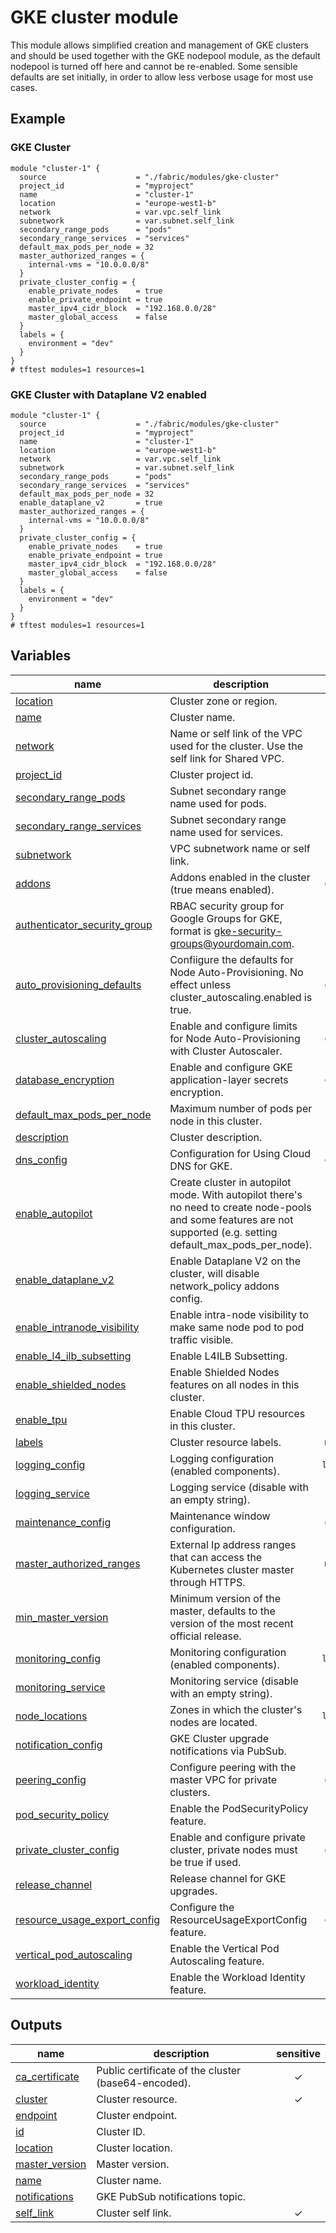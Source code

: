 # GKE cluster module

This module allows simplified creation and management of GKE clusters and should be used together with the GKE nodepool module, as the default nodepool is turned off here and cannot be re-enabled. Some sensible defaults are set initially, in order to allow less verbose usage for most use cases.

## Example

### GKE Cluster

```hcl
module "cluster-1" {
  source                    = "./fabric/modules/gke-cluster"
  project_id                = "myproject"
  name                      = "cluster-1"
  location                  = "europe-west1-b"
  network                   = var.vpc.self_link
  subnetwork                = var.subnet.self_link
  secondary_range_pods      = "pods"
  secondary_range_services  = "services"
  default_max_pods_per_node = 32
  master_authorized_ranges = {
    internal-vms = "10.0.0.0/8"
  }
  private_cluster_config = {
    enable_private_nodes    = true
    enable_private_endpoint = true
    master_ipv4_cidr_block  = "192.168.0.0/28"
    master_global_access    = false
  }
  labels = {
    environment = "dev"
  }
}
# tftest modules=1 resources=1
```

### GKE Cluster with Dataplane V2 enabled

```hcl
module "cluster-1" {
  source                    = "./fabric/modules/gke-cluster"
  project_id                = "myproject"
  name                      = "cluster-1"
  location                  = "europe-west1-b"
  network                   = var.vpc.self_link
  subnetwork                = var.subnet.self_link
  secondary_range_pods      = "pods"
  secondary_range_services  = "services"
  default_max_pods_per_node = 32
  enable_dataplane_v2       = true
  master_authorized_ranges = {
    internal-vms = "10.0.0.0/8"
  }
  private_cluster_config = {
    enable_private_nodes    = true
    enable_private_endpoint = true
    master_ipv4_cidr_block  = "192.168.0.0/28"
    master_global_access    = false
  }
  labels = {
    environment = "dev"
  }
}
# tftest modules=1 resources=1
```
<!-- BEGIN TFDOC -->

## Variables

| name | description | type | required | default |
|---|---|:---:|:---:|:---:|
| [location](variables.tf#L155) | Cluster zone or region. | <code>string</code> | ✓ |  |
| [name](variables.tf#L222) | Cluster name. | <code>string</code> | ✓ |  |
| [network](variables.tf#L227) | Name or self link of the VPC used for the cluster. Use the self link for Shared VPC. | <code>string</code> | ✓ |  |
| [project_id](variables.tf#L271) | Cluster project id. | <code>string</code> | ✓ |  |
| [secondary_range_pods](variables.tf#L294) | Subnet secondary range name used for pods. | <code>string</code> | ✓ |  |
| [secondary_range_services](variables.tf#L299) | Subnet secondary range name used for services. | <code>string</code> | ✓ |  |
| [subnetwork](variables.tf#L304) | VPC subnetwork name or self link. | <code>string</code> | ✓ |  |
| [addons](variables.tf#L17) | Addons enabled in the cluster (true means enabled). | <code title="object&#40;&#123;&#10;  cloudrun_config            &#61; bool&#10;  dns_cache_config           &#61; bool&#10;  horizontal_pod_autoscaling &#61; bool&#10;  http_load_balancing        &#61; bool&#10;  istio_config &#61; object&#40;&#123;&#10;    enabled &#61; bool&#10;    tls     &#61; bool&#10;  &#125;&#41;&#10;  network_policy_config                 &#61; bool&#10;  gce_persistent_disk_csi_driver_config &#61; bool&#10;  gcp_filestore_csi_driver_config       &#61; bool&#10;  config_connector_config               &#61; bool&#10;  kalm_config                           &#61; bool&#10;  gke_backup_agent_config               &#61; bool&#10;&#125;&#41;">object&#40;&#123;&#8230;&#125;&#41;</code> |  | <code title="&#123;&#10;  cloudrun_config            &#61; false&#10;  dns_cache_config           &#61; false&#10;  horizontal_pod_autoscaling &#61; true&#10;  http_load_balancing        &#61; true&#10;  istio_config &#61; &#123;&#10;    enabled &#61; false&#10;    tls     &#61; false&#10;  &#125;&#10;  network_policy_config                 &#61; false&#10;  gce_persistent_disk_csi_driver_config &#61; false&#10;  gcp_filestore_csi_driver_config       &#61; false&#10;  config_connector_config               &#61; false&#10;  kalm_config                           &#61; false&#10;  gke_backup_agent_config               &#61; false&#10;&#125;">&#123;&#8230;&#125;</code> |
| [authenticator_security_group](variables.tf#L53) | RBAC security group for Google Groups for GKE, format is gke-security-groups@yourdomain.com. | <code>string</code> |  | <code>null</code> |
| [auto_provisioning_defaults](variables.tf#L321) | Confiigure the defaults for Node Auto-Provisioning. No effect unless cluster_autoscaling.enabled is true. | <code title="object&#40;&#123;&#10;  boot_disk_kms_key    &#61; string&#10;  image_type    &#61; string&#10;  oauth_scopes    &#61; list(string)&#10;  service_account &#61; string&#10;&#125;&#41;">object&#40;&#123;&#8230;&#125;&#41;</code> |  | <code>null</code>
| [cluster_autoscaling](variables.tf#L59) | Enable and configure limits for Node Auto-Provisioning with Cluster Autoscaler. | <code title="object&#40;&#123;&#10;  enabled    &#61; bool&#10;  cpu_min    &#61; number&#10;  cpu_max    &#61; number&#10;  memory_min &#61; number&#10;  memory_max &#61; number&#10;&#125;&#41;">object&#40;&#123;&#8230;&#125;&#41;</code> |  | <code title="&#123;&#10;  enabled    &#61; false&#10;  cpu_min    &#61; 0&#10;  cpu_max    &#61; 0&#10;  memory_min &#61; 0&#10;  memory_max &#61; 0&#10;&#125;">&#123;&#8230;&#125;</code> |
| [database_encryption](variables.tf#L77) | Enable and configure GKE application-layer secrets encryption. | <code title="object&#40;&#123;&#10;  enabled  &#61; bool&#10;  state    &#61; string&#10;  key_name &#61; string&#10;&#125;&#41;">object&#40;&#123;&#8230;&#125;&#41;</code> |  | <code title="&#123;&#10;  enabled  &#61; false&#10;  state    &#61; &#34;DECRYPTED&#34;&#10;  key_name &#61; null&#10;&#125;">&#123;&#8230;&#125;</code> |
| [default_max_pods_per_node](variables.tf#L91) | Maximum number of pods per node in this cluster. | <code>number</code> |  | <code>110</code> |
| [description](variables.tf#L97) | Cluster description. | <code>string</code> |  | <code>null</code> |
| [dns_config](variables.tf#L103) | Configuration for Using Cloud DNS for GKE. | <code title="object&#40;&#123;&#10;  cluster_dns        &#61; string&#10;  cluster_dns_scope  &#61; string&#10;  cluster_dns_domain &#61; string&#10;&#125;&#41;">object&#40;&#123;&#8230;&#125;&#41;</code> |  | <code>null</code> |
| [enable_autopilot](variables.tf#L113) | Create cluster in autopilot mode. With autopilot there's no need to create node-pools and some features are not supported (e.g. setting default_max_pods_per_node). | <code>bool</code> |  | <code>false</code> |
| [enable_dataplane_v2](variables.tf#L119) | Enable Dataplane V2 on the cluster, will disable network_policy addons config. | <code>bool</code> |  | <code>false</code> |
| [enable_intranode_visibility](variables.tf#L125) | Enable intra-node visibility to make same node pod to pod traffic visible. | <code>bool</code> |  | <code>null</code> |
| [enable_l4_ilb_subsetting](variables.tf#L131) | Enable L4ILB Subsetting. | <code>bool</code> |  | <code>null</code> |
| [enable_shielded_nodes](variables.tf#L137) | Enable Shielded Nodes features on all nodes in this cluster. | <code>bool</code> |  | <code>null</code> |
| [enable_tpu](variables.tf#L143) | Enable Cloud TPU resources in this cluster. | <code>bool</code> |  | <code>null</code> |
| [labels](variables.tf#L149) | Cluster resource labels. | <code>map&#40;string&#41;</code> |  | <code>null</code> |
| [logging_config](variables.tf#L160) | Logging configuration (enabled components). | <code>list&#40;string&#41;</code> |  | <code>null</code> |
| [logging_service](variables.tf#L166) | Logging service (disable with an empty string). | <code>string</code> |  | <code>&#34;logging.googleapis.com&#47;kubernetes&#34;</code> |
| [maintenance_config](variables.tf#L172) | Maintenance window configuration. | <code title="object&#40;&#123;&#10;  daily_maintenance_window &#61; object&#40;&#123;&#10;    start_time &#61; string&#10;  &#125;&#41;&#10;  recurring_window &#61; object&#40;&#123;&#10;    start_time &#61; string&#10;    end_time   &#61; string&#10;    recurrence &#61; string&#10;  &#125;&#41;&#10;  maintenance_exclusion &#61; list&#40;object&#40;&#123;&#10;    exclusion_name &#61; string&#10;    start_time     &#61; string&#10;    end_time       &#61; string&#10;  &#125;&#41;&#41;&#10;&#125;&#41;">object&#40;&#123;&#8230;&#125;&#41;</code> |  | <code title="&#123;&#10;  daily_maintenance_window &#61; &#123;&#10;    start_time &#61; &#34;03:00&#34;&#10;  &#125;&#10;  recurring_window      &#61; null&#10;  maintenance_exclusion &#61; &#91;&#93;&#10;&#125;">&#123;&#8230;&#125;</code> |
| [master_authorized_ranges](variables.tf#L198) | External Ip address ranges that can access the Kubernetes cluster master through HTTPS. | <code>map&#40;string&#41;</code> |  | <code>&#123;&#125;</code> |
| [min_master_version](variables.tf#L204) | Minimum version of the master, defaults to the version of the most recent official release. | <code>string</code> |  | <code>null</code> |
| [monitoring_config](variables.tf#L210) | Monitoring configuration (enabled components). | <code>list&#40;string&#41;</code> |  | <code>null</code> |
| [monitoring_service](variables.tf#L216) | Monitoring service (disable with an empty string). | <code>string</code> |  | <code>&#34;monitoring.googleapis.com&#47;kubernetes&#34;</code> |
| [node_locations](variables.tf#L232) | Zones in which the cluster's nodes are located. | <code>list&#40;string&#41;</code> |  | <code>&#91;&#93;</code> |
| [notification_config](variables.tf#L238) | GKE Cluster upgrade notifications via PubSub. | <code>bool</code> |  | <code>false</code> |
| [peering_config](variables.tf#L244) | Configure peering with the master VPC for private clusters. | <code title="object&#40;&#123;&#10;  export_routes &#61; bool&#10;  import_routes &#61; bool&#10;  project_id    &#61; string&#10;&#125;&#41;">object&#40;&#123;&#8230;&#125;&#41;</code> |  | <code>null</code> |
| [pod_security_policy](variables.tf#L254) | Enable the PodSecurityPolicy feature. | <code>bool</code> |  | <code>null</code> |
| [private_cluster_config](variables.tf#L260) | Enable and configure private cluster, private nodes must be true if used. | <code title="object&#40;&#123;&#10;  enable_private_nodes    &#61; bool&#10;  enable_private_endpoint &#61; bool&#10;  master_ipv4_cidr_block  &#61; string&#10;  master_global_access    &#61; bool&#10;&#125;&#41;">object&#40;&#123;&#8230;&#125;&#41;</code> |  | <code>null</code> |
| [release_channel](variables.tf#L276) | Release channel for GKE upgrades. | <code>string</code> |  | <code>null</code> |
| [resource_usage_export_config](variables.tf#L282) | Configure the ResourceUsageExportConfig feature. | <code title="object&#40;&#123;&#10;  enabled &#61; bool&#10;  dataset &#61; string&#10;&#125;&#41;">object&#40;&#123;&#8230;&#125;&#41;</code> |  | <code title="&#123;&#10;  enabled &#61; null&#10;  dataset &#61; null&#10;&#125;">&#123;&#8230;&#125;</code> |
| [vertical_pod_autoscaling](variables.tf#L309) | Enable the Vertical Pod Autoscaling feature. | <code>bool</code> |  | <code>null</code> |
| [workload_identity](variables.tf#L315) | Enable the Workload Identity feature. | <code>bool</code> |  | <code>true</code> |

## Outputs

| name | description | sensitive |
|---|---|:---:|
| [ca_certificate](outputs.tf#L17) | Public certificate of the cluster (base64-encoded). | ✓ |
| [cluster](outputs.tf#L23) | Cluster resource. | ✓ |
| [endpoint](outputs.tf#L29) | Cluster endpoint. |  |
| [id](outputs.tf#L34) | Cluster ID. |  |
| [location](outputs.tf#L39) | Cluster location. |  |
| [master_version](outputs.tf#L44) | Master version. |  |
| [name](outputs.tf#L49) | Cluster name. |  |
| [notifications](outputs.tf#L54) | GKE PubSub notifications topic. |  |
| [self_link](outputs.tf#L59) | Cluster self link. | ✓ |

<!-- END TFDOC -->
